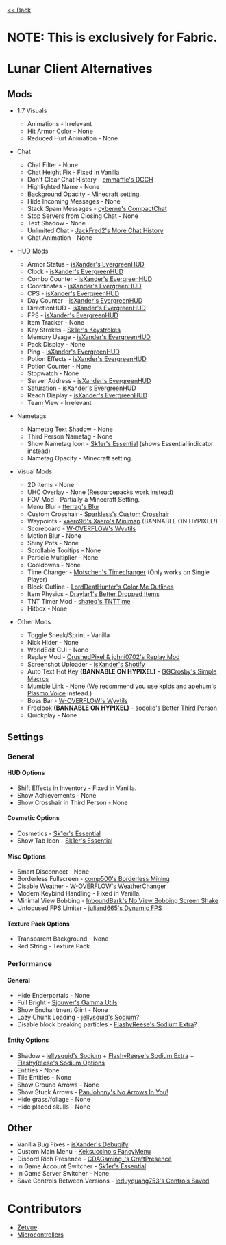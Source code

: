 [<< Back](README.md)

# NOTE: This is exclusively for Fabric.

# Lunar Client Alternatives

## Mods

- 1.7 Visuals

  - Animations - Irrelevant
  - Hit Armor Color - None
  - Reduced Hurt Animation - None

- Chat

  - Chat Filter - None
  - Chat Height Fix - Fixed in Vanilla
  - Don't Clear Chat History - [emmaffle's DCCH](https://modrinth.com/mod/dcch/versions)
  - Highlighted Name - None
  - Background Opacity - Minecraft setting.
  - Hide Incoming Messages - None
  - Stack Spam Messages - [cyberne's CompactChat](https://modrinth.com/mod/compactchat/versions)
  - Stop Servers from Closing Chat - None
  - Text Shadow - None
  - Unlimited Chat - [JackFred2's More Chat History](https://modrinth.com/mod/morechathistory/versions)
  - Chat Animation - None

- HUD Mods

  - Armor Status - [isXander's EvergreenHUD](https://modrinth.com/mod/evergreenhud/versions)
  - Clock - [isXander's EvergreenHUD](https://modrinth.com/mod/evergreenhud/versions)
  - Combo Counter - [isXander's EvergreenHUD](https://modrinth.com/mod/evergreenhud/versions)
  - Coordinates - [isXander's EvergreenHUD](https://modrinth.com/mod/evergreenhud/versions)
  - CPS - [isXander's EvergreenHUD](https://modrinth.com/mod/evergreenhud/versions) 
  - Day Counter - [isXander's EvergreenHUD](https://modrinth.com/mod/evergreenhud/versions)
  - DirectionHUD - [isXander's EvergreenHUD](https://modrinth.com/mod/evergreenhud/versions)
  - FPS - [isXander's EvergreenHUD](https://modrinth.com/mod/evergreenhud/versions)
  - Item Tracker - None
  - Key Strokes - [Sk1er's Keystrokes](https://sk1er.club/mods/keystrokesmod)
  - Memory Usage - [isXander's EvergreenHUD](https://modrinth.com/mod/evergreenhud/versions)
  - Pack Display - None
  - Ping - [isXander's EvergreenHUD](https://modrinth.com/mod/evergreenhud/versions)
  - Potion Effects - [isXander's EvergreenHUD](https://modrinth.com/mod/evergreenhud/versions)
  - Potion Counter - None
  - Stopwatch - None
  - Server Address -  [isXander's EvergreenHUD](https://modrinth.com/mod/evergreenhud/versions)
  - Saturation - [isXander's EvergreenHUD](https://modrinth.com/mod/evergreenhud/versions)
  - Reach Display - [isXander's EvergreenHUD](https://modrinth.com/mod/evergreenhud/versions)
  - Team View - Irrelevant
  
- Nametags

  - Nametag Text Shadow -  None
  - Third Person Nametag - None
  - Show Nametag Icon - [Sk1er's Essential](https://essential.gg) (shows Essential indicator instead)
  - Nametag Opacity - Minecraft setting.

- Visual Mods

  - 2D Items - None
  - UHC Overlay - None (Resourcepacks work instead)
  - FOV Mod - Partially a Minecraft Setting.
  - Menu Blur - [tterrag's Blur](https://www.curseforge.com/minecraft/mc-mods/blur)
  - Custom Crosshair - [Sparkless's Custom Crosshair](https://www.curseforge.com/minecraft/mc-mods/custom-crosshair-mod/files/all?filter-game-version=2020709689%3A5806)
  - Waypoints - [xaero96's Xaero's Minimap](https://www.curseforge.com/minecraft/mc-mods/xaeros-minimap) (BANNABLE ON HYPIXEL!)
  - Scoreboard - [W-OVERFLOW's Wyvtils](https://github.com/W-OVERFLOW/Wyvtils-1.18/releases/tag/v2.1.0)
  - Motion Blur - None
  - Shiny Pots - None
  - Scrollable Tooltips - None
  - Particle Multiplier - None
  - Cooldowns - None
  - Time Changer - [Motschen's Timechanger](https://www.curseforge.com/minecraft/mc-mods/time-changer) (Only works on Single Player)
  - Block Outline - [LordDeatHunter's Color Me Outlines](https://www.curseforge.com/minecraft/mc-mods/color-me-outlines)
  - Item Physics - [Draylar1's Better Dropped Items](https://www.curseforge.com/minecraft/mc-mods/better-dropped-items)
  - TNT Timer Mod - [shateq's TNTTime](https://modrinth.com/mod/tnttime/versions)
  - Hitbox - None

- Other Mods

  - Toggle Sneak/Sprint - Vanilla
  - Nick Hider - None
  - WorldEdit CUI - None
  - Replay Mod - [CrushedPixel & johni0702's Replay Mod](https://www.replaymod.com/download)
  - Screenshot Uploader - [isXander's Shotify](https://modrinth.com/mod/shotify)
  - Auto Text Hot Key **(BANNABLE ON HYPIXEL)** - [GGCrosby's Simple Macros](https://www.curseforge.com/minecraft/mc-mods/fabric-simple-macros)
  - Mumble Link - None (We recommend you use [kpids and apehum's Plasmo Voice](https://modrinth.com/mod/plasmo-voice) instead.)
  - Boss Bar - [W-OVERFLOW's Wyvtils](https://github.com/W-OVERFLOW/Wyvtils-1.18/releases/tag/v2.1.0)
  - Freelook **(BANNABLE ON HYPIXEL)** - [socolio's Better Third Person](https://modrinth.com/mod/better-third-person)
  - Quickplay - None

## Settings

### General

#### HUD Options

- Shift Effects in Inventory - Fixed in Vanilla.
- Show Achievements - None
- Show Crosshair in Third Person - None

#### Cosmetic Options

- Cosmetics - [Sk1er's Essential](https://essential.gg)
- Show Tab Icon - [Sk1er's Essential](https://essential.gg)

#### Misc Options

- Smart Disconnect - None
- Borderless Fullscreen - [comp500's Borderless Mining](https://www.curseforge.com/minecraft/mc-mods/borderless-mining)
- Disable Weather - [W-OVERFLOW's WeatherChanger](https://github.com/W-OVERFLOW/WeatherChanger/releases/latest)
- Modern Keybind Handling - Fixed in Vanilla.
- Minimal View Bobbing - [InboundBark's No View Bobbing Screen Shake](https://modrinth.com/mod/viewbobbingmod)
- Unfocused FPS Limiter - [juliand665's Dynamic FPS](https://modrinth.com/mod/dynamic-fps)

#### Texture Pack Options

- Transparent Background - None
- Red String - Texture Pack

### Performance

#### General
  
- Hide Enderportals - None
- Full Bright - [Sjouwer's Gamma Utils](https://modrinth.com/mod/gamma-utils)
- Show Enchantment Glint - None
- Lazy Chunk Loading - [jellysquid's Sodium](https://modrinth.com/mod/sodium)?
- Disable block breaking particles - [FlashyReese's Sodium Extra](https://modrinth.com/mod/sodium-extra/versions)?

#### Entity Options

- Shadow - [jellysquid's Sodium](https://modrinth.com/mod/sodium) + [FlashyReese's Sodium Extra](https://modrinth.com/mod/sodium-extra/versions) + [FlashyReese's Sodium Options](https://modrinth.com/mod/reeses-sodium-options)
- Entities - None
- Tile Entities - None
- Show Ground Arrows - None
- Show Stuck Arrows - [PanJohnny's No Arrows In You!](https://modrinth.com/mod/naiy)
- Hide grass/foliage - None
- Hide placed skulls - None

## Other
  
- Vanilla Bug Fixes - [isXander's Debugify](https://modrinth.com/mod/debugify)
- Custom Main Menu - [Keksuccino's FancyMenu](https://www.curseforge.com/minecraft/mc-mods/fancymenu-fabric)
- Discord Rich Presence - [CDAGaming_'s CraftPresence](https://www.curseforge.com/minecraft/mc-mods/craftpresence/files/all)
- In Game Account Switcher - [Sk1er's Essential](https://essential.gg)
- In Game Server Switcher - None
- Save Controls Between Versions - [leduyquang753's Controls Saved](https://hypixel.net/threads/forge-1-8-9-controls-saved-%E2%80%93-save-controls-as-presets.2010689/)

# Contributors

- [Zetvue](https://zetvue.carrd.co)
- [Microcontrollers](https://github.com/MicrocontrollersDev)
